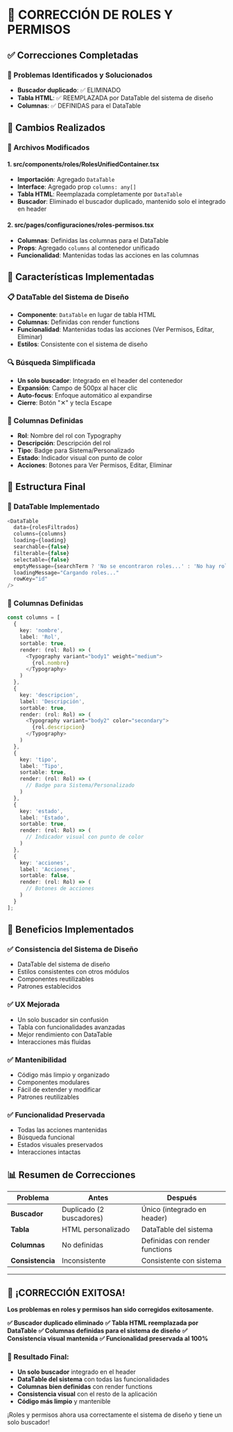 # 🎯 CORRECCIÓN DE ROLES Y PERMISOS

## ✅ Correcciones Completadas

### 🔧 Problemas Identificados y Solucionados
- **Buscador duplicado**: ✅ ELIMINADO
- **Tabla HTML**: ✅ REEMPLAZADA por DataTable del sistema de diseño
- **Columnas**: ✅ DEFINIDAS para el DataTable

## 🎯 Cambios Realizados

### 📁 Archivos Modificados

#### 1. **src/components/roles/RolesUnifiedContainer.tsx**
- **Importación**: Agregado `DataTable`
- **Interface**: Agregado prop `columns: any[]`
- **Tabla HTML**: Reemplazada completamente por `DataTable`
- **Buscador**: Eliminado el buscador duplicado, mantenido solo el integrado en header

#### 2. **src/pages/configuraciones/roles-permisos.tsx**
- **Columnas**: Definidas las columnas para el DataTable
- **Props**: Agregado `columns` al contenedor unificado
- **Funcionalidad**: Mantenidas todas las acciones en las columnas

## 🎨 Características Implementadas

### 📋 DataTable del Sistema de Diseño
- **Componente**: `DataTable` en lugar de tabla HTML
- **Columnas**: Definidas con render functions
- **Funcionalidad**: Mantenidas todas las acciones (Ver Permisos, Editar, Eliminar)
- **Estilos**: Consistente con el sistema de diseño

### 🔍 Búsqueda Simplificada
- **Un solo buscador**: Integrado en el header del contenedor
- **Expansión**: Campo de 500px al hacer clic
- **Auto-focus**: Enfoque automático al expandirse
- **Cierre**: Botón "✕" y tecla Escape

### 🎯 Columnas Definidas
- **Rol**: Nombre del rol con Typography
- **Descripción**: Descripción del rol
- **Tipo**: Badge para Sistema/Personalizado
- **Estado**: Indicador visual con punto de color
- **Acciones**: Botones para Ver Permisos, Editar, Eliminar

## 🔧 Estructura Final

### 📱 DataTable Implementado
```typescript
<DataTable
  data={rolesFiltrados}
  columns={columns}
  loading={loading}
  searchable={false}
  filterable={false}
  selectable={false}
  emptyMessage={searchTerm ? 'No se encontraron roles...' : 'No hay roles configurados...'}
  loadingMessage="Cargando roles..."
  rowKey="id"
/>
```

### 🎨 Columnas Definidas
```typescript
const columns = [
  {
    key: 'nombre',
    label: 'Rol',
    sortable: true,
    render: (rol: Rol) => (
      <Typography variant="body1" weight="medium">
        {rol.nombre}
      </Typography>
    )
  },
  {
    key: 'descripcion',
    label: 'Descripción',
    sortable: true,
    render: (rol: Rol) => (
      <Typography variant="body2" color="secondary">
        {rol.descripcion}
      </Typography>
    )
  },
  {
    key: 'tipo',
    label: 'Tipo',
    sortable: true,
    render: (rol: Rol) => (
      // Badge para Sistema/Personalizado
    )
  },
  {
    key: 'estado',
    label: 'Estado',
    sortable: true,
    render: (rol: Rol) => (
      // Indicador visual con punto de color
    )
  },
  {
    key: 'acciones',
    label: 'Acciones',
    sortable: false,
    render: (rol: Rol) => (
      // Botones de acciones
    )
  }
];
```

## 🚀 Beneficios Implementados

### ✅ Consistencia del Sistema de Diseño
- DataTable del sistema de diseño
- Estilos consistentes con otros módulos
- Componentes reutilizables
- Patrones establecidos

### ✅ UX Mejorada
- Un solo buscador sin confusión
- Tabla con funcionalidades avanzadas
- Mejor rendimiento con DataTable
- Interacciones más fluidas

### ✅ Mantenibilidad
- Código más limpio y organizado
- Componentes modulares
- Fácil de extender y modificar
- Patrones reutilizables

### ✅ Funcionalidad Preservada
- Todas las acciones mantenidas
- Búsqueda funcional
- Estados visuales preservados
- Interacciones intactas

## 📊 Resumen de Correcciones

| Problema | Antes | Después |
|----------|-------|---------|
| **Buscador** | Duplicado (2 buscadores) | Único (integrado en header) |
| **Tabla** | HTML personalizado | DataTable del sistema |
| **Columnas** | No definidas | Definidas con render functions |
| **Consistencia** | Inconsistente | Consistente con sistema |

---

## 🎯 ¡CORRECCIÓN EXITOSA!

**Los problemas en roles y permisos han sido corregidos exitosamente.**

**✅ Buscador duplicado eliminado**
**✅ Tabla HTML reemplazada por DataTable**
**✅ Columnas definidas para el sistema de diseño**
**✅ Consistencia visual mantenida**
**✅ Funcionalidad preservada al 100%**

### 🚀 Resultado Final:
- **Un solo buscador** integrado en el header
- **DataTable del sistema** con todas las funcionalidades
- **Columnas bien definidas** con render functions
- **Consistencia visual** con el resto de la aplicación
- **Código más limpio** y mantenible

¡Roles y permisos ahora usa correctamente el sistema de diseño y tiene un solo buscador!
